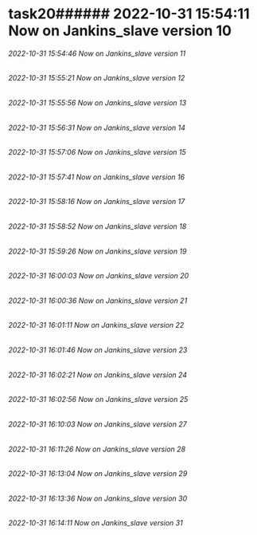 # task20###### 2022-10-31 15:54:11 Now on Jankins_slave version 10
###### 2022-10-31 15:54:46 Now on Jankins_slave version 11
###### 2022-10-31 15:55:21 Now on Jankins_slave version 12
###### 2022-10-31 15:55:56 Now on Jankins_slave version 13
###### 2022-10-31 15:56:31 Now on Jankins_slave version 14
###### 2022-10-31 15:57:06 Now on Jankins_slave version 15
###### 2022-10-31 15:57:41 Now on Jankins_slave version 16
###### 2022-10-31 15:58:16 Now on Jankins_slave version 17
###### 2022-10-31 15:58:52 Now on Jankins_slave version 18
###### 2022-10-31 15:59:26 Now on Jankins_slave version 19
###### 2022-10-31 16:00:03 Now on Jankins_slave version 20
###### 2022-10-31 16:00:36 Now on Jankins_slave version 21
###### 2022-10-31 16:01:11 Now on Jankins_slave version 22
###### 2022-10-31 16:01:46 Now on Jankins_slave version 23
###### 2022-10-31 16:02:21 Now on Jankins_slave version 24
###### 2022-10-31 16:02:56 Now on Jankins_slave version 25
###### 2022-10-31 16:10:03 Now on Jankins_slave version 27
###### 2022-10-31 16:11:26 Now on Jankins_slave version 28
###### 2022-10-31 16:13:04 Now on Jankins_slave version 29
###### 2022-10-31 16:13:36 Now on Jankins_slave version 30
###### 2022-10-31 16:14:11 Now on Jankins_slave version 31
